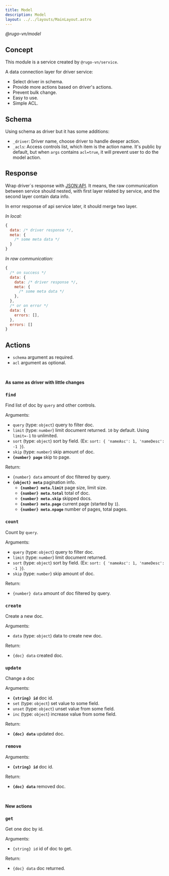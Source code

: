 ```yaml
---
title: Model
description: Model
layout: ../../layouts/MainLayout.astro
---
```


_@rugo-vn/model_

## Concept

This module is a service created by `@rugo-vn/service`.

A data connection layer for driver service:

- Select driver in schema.
- Provide more actions based on driver's actions.
- Prevent bulk change.
- Easy to use.
- Simple ACL.

## Schema

Using schema as driver but it has some additions:

- `_driver`: Driver name, choose driver to handle deeper action.
- `_acls`: Access controls list, which item is the action name. It's public by default, but when `args` contains `acl=true`, it will prevent user to do the model action.

## Response

Wrap driver`s response with [JSON:API](https://jsonapi.org/). It means, the raw communication between service should nested, with first layer related by service, and the second layer contain data info.

In error response of api service later, it should merge two layer.

_In local:_

```js
{
  data: /* driver response */,
  meta: {
    /* some meta data */
  }
}
```

_In raw communication:_

```js
{
  /* on success */
  data: {
    data: /* driver response */,
    meta: {
      /* some meta data */
    },
  },
  /* or on error */
  data: {
    errors: [],
  },
  errors: []
}
```

## Actions

- `schema` argument as required.
- `acl` argument as optional.

<br />

**As same as driver with little changes**

### `find`

Find list of doc by `query` and other controls. 

Arguments:

- `query` (type: `object`) query to filter doc.
- `limit` (type: `number`) limit document returned. `10` by default. Using `limit=-1` to unlimited.
- `sort` (type: `object`) sort by field. (Ex: `sort: { 'nameAsc': 1, 'nameDesc': -1 }`).
- `skip` (type: `number`) skip amount of doc.
- **`{number} page`** skip to page.

Return: 

- `{number} data` amount of doc filtered by query.
- **`{object} meta`** pagination info.
  - **`{number} meta.limit`** page size, limit size.
  - **`{number} meta.total`** total of doc.
  - **`{number} meta.skip`** skipped docs.
  - **`{number} meta.page`** current page (started by `1`).
  - **`{number} meta.npage`** number of pages, total pages.

### `count`

Count by `query`.

Arguments:

- `query` (type: `object`) query to filter doc.
- `limit` (type: `number`) limit document returned.
- `sort` (type: `object`) sort by field. (Ex: `sort: { 'nameAsc': 1, 'nameDesc': -1 }`).
- `skip` (type: `number`) skip amount of doc.

Return: 

- `{number} data` amount of doc filtered by query.

### `create`

Create a new doc.

Arguments:

- `data` (type: `object`) data to create new doc.

Return: 

- `{doc} data` created doc.

### `update`

Change a doc

Arguments:

- **`{string} id`** doc id.
- `set` (type: `object`) set value to some field.
- `unset` (type: `object`) unset value from some field.
- `inc` (type: `object`) increase value from some field.

Return: 

- **`{doc} data`** updated doc.

### `remove`

Arguments:

- **`{string} id`** doc id.

Return: 

- **`{doc} data`** removed doc.

<br />

**New actions**

### `get`

Get one doc by id.

Arguments:

- `{string} id` id of doc to get.

Return:

- `{doc} data` doc returned.